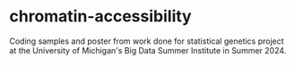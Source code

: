 # chromatin-accessibility
Coding samples and poster from work done for statistical genetics project at the University of Michigan's Big Data Summer Institute in Summer 2024. 
